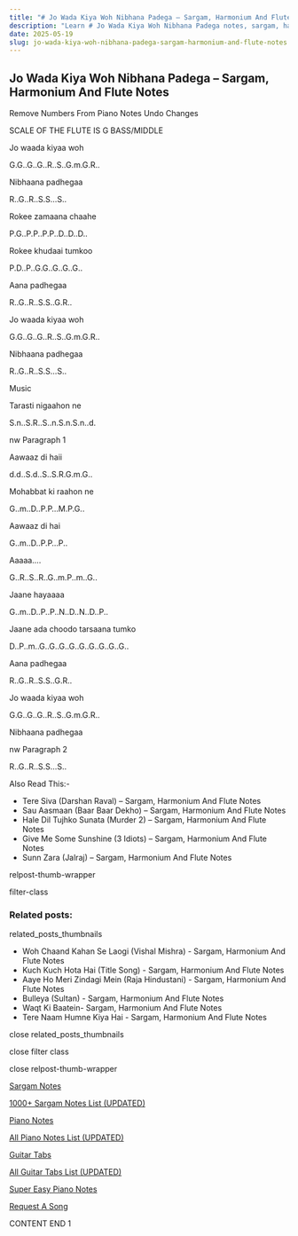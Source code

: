 ```yaml
---
title: "# Jo Wada Kiya Woh Nibhana Padega – Sargam, Harmonium And Flute Notes"
description: "Learn # Jo Wada Kiya Woh Nibhana Padega notes, sargam, harmonium notations and flute notes. Easy step-by-step tutorial for beginners."
date: 2025-05-19
slug: jo-wada-kiya-woh-nibhana-padega-sargam-harmonium-and-flute-notes
---
```


## Jo Wada Kiya Woh Nibhana Padega – Sargam, Harmonium And Flute Notes

Remove Numbers From Piano Notes
Undo Changes

SCALE OF THE FLUTE IS G BASS/MIDDLE

Jo waada kiyaa woh

G.G..G..G..R..S..G.m.G.R..

Nibhaana padhegaa

R..G..R..S.S…S..

Rokee zamaana chaahe

P.G..P.P..P.P..D..D..D..

Rokee khudaai tumkoo

P.D..P..G.G..G..G..G..

Aana padhegaa

R..G..R..S.S..G.R..

Jo waada kiyaa woh

G.G..G..G..R..S..G.m.G.R..

Nibhaana padhegaa

R..G..R..S.S…S..

Music

Tarasti nigaahon ne

S.n..S.R..S..n.S.n.S.n..d.

nw Paragraph 1

Aawaaz di haii

d.d..S.d..S..S.R.G.m.G..

Mohabbat ki raahon ne

G..m..D..P.P…M.P.G..

Aawaaz di hai

G..m..D..P.P…P..

Aaaaa….

G..R..S..R..G..m.P..m..G..

Jaane hayaaaa

G..m..D..P..P..N..D..N..D..P..

Jaane ada choodo tarsaana tumko

D..P..m..G..G..G..G..G..G..G..G..G..

Aana padhegaa

R..G..R..S.S..G.R..

Jo waada kiyaa woh

G.G..G..G..R..S..G.m.G.R..

Nibhaana padhegaa

nw Paragraph 2

R..G..R..S.S…S..

Also Read This:-

* Tere Siva (Darshan Raval) – Sargam, Harmonium And Flute Notes
* Sau Aasmaan (Baar Baar Dekho) – Sargam, Harmonium And Flute Notes
* Hale Dil Tujhko Sunata (Murder 2) – Sargam, Harmonium And Flute Notes
* Give Me Some Sunshine (3 Idiots) – Sargam, Harmonium And Flute Notes
* Sunn Zara (Jalraj) – Sargam, Harmonium And Flute Notes

relpost-thumb-wrapper

filter-class

### Related posts:

related_posts_thumbnails

* Woh Chaand Kahan Se Laogi (Vishal Mishra) - Sargam, Harmonium And Flute Notes
* Kuch Kuch Hota Hai (Title Song) - Sargam, Harmonium And Flute Notes
* Aaye Ho Meri Zindagi Mein (Raja Hindustani) - Sargam, Harmonium And Flute Notes
* Bulleya (Sultan) - Sargam, Harmonium And Flute Notes
* Waqt Ki Baatein- Sargam, Harmonium And Flute Notes
* Tere Naam Humne Kiya Hai - Sargam, Harmonium And Flute Notes

close related_posts_thumbnails

close filter class

close relpost-thumb-wrapper

[Sargam Notes](https://www.notationsworld.com/sargam-notes.html)

[1000+ Sargam Notes List (UPDATED)](https://www.notationsworld.com/all-songs-list-sargam-notes.html)

[Piano Notes](https://www.notationsworld.com/piano-notes.html)

[All Piano Notes List (UPDATED)](https://www.notationsworld.com/all-songs-list-piano-notes.html)

[Guitar Tabs](https://www.notationsworld.com/guitar-tabs.html)

[All Guitar Tabs List (UPDATED)](https://www.notationsworld.com/all-songs-list-guitar-tabs.html)

[Super Easy Piano Notes](https://studywall.in/)

[Request A Song](https://www.notationsworld.com/request-a-song.html)

CONTENT END 1

